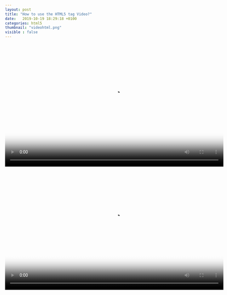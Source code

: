 ```yaml
---
layout: post
title: "How to use the HTML5 tag Video?"
date:   2019-10-19 18:29:18 +0100
categories: html5
thumbnail: "videohtml.png"
visible : false
---
```


<html><body>
<video width="720" height="405" controls="" poster="https://www.amisdesmusees.lu/sites/default/files/videos/ADM_Cover_Video_1.png"><source src="C:\Users\nambroise\Downloads/podcast03_romain.mp4" type="video/mp4"><source src="C:\Users\nambroise\Downloads/podcast03_romain.ogg" type="video/ogg">
	Your browser does not support the video tag or the file format of this video. <a href="http://www.supportduweb.com/">http://www.supportduweb.com/</a>
</video>
</body>
</html>


<center>
<video controls="" height="405" poster="/sites/default/files/inline-images/Banner_DAC6Connect_2020.jpg" width="720"><source src="/sites/default/files/media/video/podcast03_romain.mov" type="video/mp4" /> <source src="/sites/default/files/media/video/podcast03_romain.mp4" type="video/mp4" /><source src="/sites/default/files/media/video/podcast03_romain.ogg" type="video/ogg" /> <source src="/sites/default/files/media/video/podcast03_romain.webm" type="video/webm" /> Your browser does not support the video tag or the file format of this video. <a href="http://www.supportduweb.com/">http://www.supportduweb.com/</a></video>
</center>

